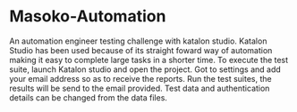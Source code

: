 # Masoko-Automation
An automation engineer testing challenge with katalon studio.
Katalon Studio has been used because of its straight foward way of automation making it easy to complete large tasks in a shorter time.
To execute the test suite, launch Katalon studio and open the project. Got to settings and add your email address so as to receive the reports.
Run the test suites, the results will be send to the email provided.
Test data and authentication details can be changed from the data files.
